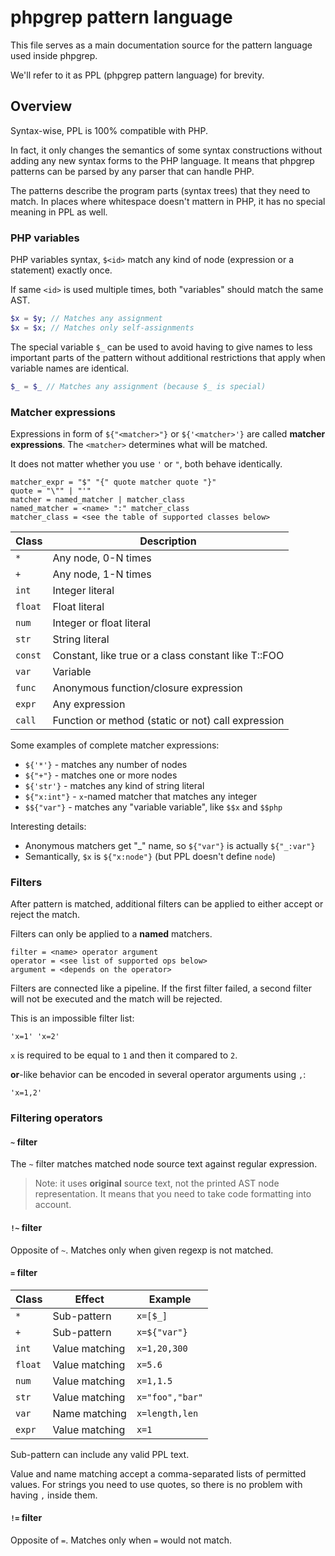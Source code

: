 # phpgrep pattern language

This file serves as a main documentation source for the pattern language used inside phpgrep.

We'll refer to it as PPL (phpgrep pattern language) for brevity.

## Overview

Syntax-wise, PPL is 100% compatible with PHP.

In fact, it only changes the semantics of some syntax constructions without adding any
new syntax forms to the PHP language. It means that phpgrep patterns can be parsed by
any parser that can handle PHP.

The patterns describe the program parts (syntax trees) that they need to match.
In places where whitespace doesn't mattern in PHP, it has no special meaning in PPL as well.

### PHP variables

PHP variables syntax, `$<id>` match any kind of node (expression or a statement) exactly once.

If same `<id>` is used multiple times, both "variables" should match the same AST.

```php
$x = $y; // Matches any assignment
$x = $x; // Matches only self-assignments
```

The special variable `$_` can be used to avoid having to give names to less important parts of the pattern
without additional restrictions that apply when variable names are identical.

```php
$_ = $_ // Matches any assignment (because $_ is special)
```

### Matcher expressions

Expressions in form of `${"<matcher>"}` or `${'<matcher>'}` are called **matcher expressions**.
The `<matcher>` determines what will be matched.

It does not matter whether you use `'` or `"`, both behave identically.

```
matcher_expr = "$" "{" quote matcher quote "}"
quote = "\"" | "'"
matcher = named_matcher | matcher_class
named_matcher = <name> ":" matcher_class
matcher_class = <see the table of supported classes below>
```

| Class | Description |
|---|---|
| `*` | Any node, 0-N times |
| `+` | Any node, 1-N times |
| `int` | Integer literal |
| `float` | Float literal |
| `num` | Integer or float literal |
| `str` | String literal |
| `const` | Constant, like true or a class constant like T::FOO |
| `var` | Variable |
| `func` | Anonymous function/closure expression |
| `expr` | Any expression |
| `call` | Function or method (static or not) call expression |

Some examples of complete matcher expressions:
* `${'*'}` - matches any number of nodes
* `${"+"}` - matches one or more nodes
* `${'str'}` - matches any kind of string literal
* `${"x:int"}` - `x`-named matcher that matches any integer
* `$${"var"}` - matches any "variable variable", like `$$x` and `$$php`

Interesting details:
* Anonymous matchers get "_" name, so `${"var"}` is actually `${"_:var"}`
* Semantically, `$x` is `${"x:node"}` (but PPL doesn't define `node`)

### Filters

After pattern is matched, additional filters can be applied to either accept or reject the match.

Filters can only be applied to a **named** matchers.

```
filter = <name> operator argument
operator = <see list of supported ops below>
argument = <depends on the operator>
```

Filters are connected like a pipeline.
If the first filter failed, a second filter will not be executed and the match will be rejected.

This is an impossible filter list:

```
'x=1' 'x=2'
```

`x` is required to be equal to `1` and then it compared to `2`.

**or**-like behavior can be encoded in several operator arguments using `,`:

```
'x=1,2'
```

### Filtering operators

#### `~` filter

The `~` filter matches matched node source text against regular expression.

> Note: it uses **original** source text, not the printed AST node representation.
> It means that you need to take code formatting into account.

#### `!~` filter

Opposite of `~`. Matches only when given regexp is not matched.

#### `=` filter

| Class | Effect | Example |
|---|---|---|
| `*` | Sub-pattern | `x=[$_]` |
| `+` |  Sub-pattern | `x=${"var"}` |
| `int` | Value matching | `x=1,20,300` |
| `float` | Value matching | `x=5.6` |
| `num` | Value matching | `x=1,1.5` |
| `str` | Value matching | `x="foo","bar"` |
| `var` | Name matching | `x=length,len` |
| `expr` | Value matching | `x=1` |

Sub-pattern can include any valid PPL text.

Value and name matching accept a comma-separated lists of permitted values.
For strings you need to use quotes, so there is no problem with having `,` inside them.

#### `!=` filter

Opposite of `=`. Matches only when `=` would not match.
